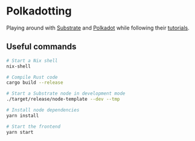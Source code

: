 # Polkadotting

Playing around with [Substrate](https://substrate.io) and [Polkadot](https://polkadot.network) while following their [tutorials](https://substrate.dev/en/tutorials).

## Useful commands

```sh
# Start a Nix shell
nix-shell

# Compile Rust code
cargo build --release

# Start a Substrate node in development mode
./target/release/node-template --dev --tmp

# Install node dependencies
yarn install

# Start the frontend
yarn start
```
